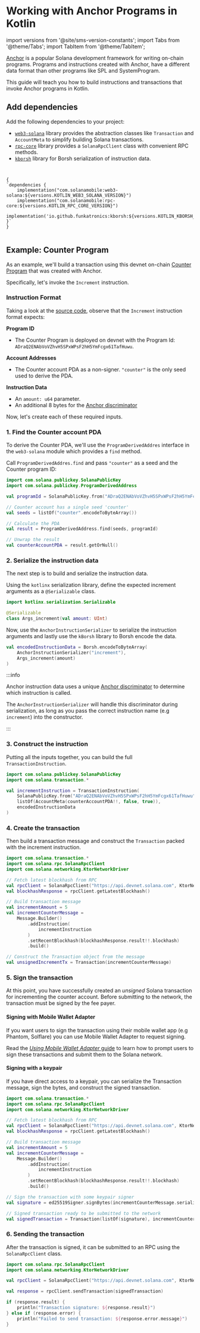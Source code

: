 # Working with Anchor Programs in Kotlin

import versions from '@site/sms-version-constants';
import Tabs from '@theme/Tabs';
import TabItem from '@theme/TabItem';

[Anchor](https://www.anchor-lang.com/) is a popular Solana development framework for writing on-chain programs. Programs and instructions created with Anchor, have a different data format than other programs like SPL and SystemProgram.

This guide will teach you how to build instructions and transactions that invoke Anchor programs in Kotlin.

## Add dependencies

Add the following dependencies to your project:

- [`web3-solana`](https://github.com/solana-mobile/web3-core) library provides the abstraction classes like `Transaction` and `AccountMeta` to simplify building Solana transactions.
- [`rpc-core`](https://github.com/solana-mobile/rpc-core) library provides a `SolanaRpcClient` class with convenient RPC methods.
- [`kborsh`](https://github.com/Funkatronics/kBorsh/tree/main) library for Borsh serialization of instruction data.

<Tabs>
<TabItem value="build.gradle.kts" label="build.gradle.kts">

<pre><code language="groovy">

{
`dependencies {
    implementation("com.solanamobile:web3-solana:${versions.KOTLIN_WEB3_SOLANA_VERSION}")
    implementation("com.solanamobile:rpc-core:${versions.KOTLIN_RPC_CORE_VERSION}")
    implementation('io.github.funkatronics:kborsh:${versions.KOTLIN_KBORSH_VERSION}')
}`
}

</code></pre>

</TabItem>
</Tabs>

## Example: Counter Program

As an example, we'll build a transaction using this devnet on-chain [Counter Program](https://github.com/solana-mobile/tutorial-apps/blob/main/AnchorCounterDapp/counter-program/programs/counter-program/src/lib.rs) that was created with Anchor.

Specifically, let's invoke the `Increment` instruction.

### Instruction Format

Taking a look at the [source code](https://github.com/solana-mobile/tutorial-apps/blob/main/AnchorCounterDapp/counter-program/programs/counter-program/src/lib.rs#L43), observe that the `Increment` instruction format expects:

**Program ID**

- The Counter Program is deployed on devnet with the Program Id: `ADraQ2ENAbVoVZhvH5SPxWPsF2hH5YmFcgx61TafHuwu`.

**Account Addresses**

- The Counter account PDA as a non-signer. `"counter"` is the only seed used to derive the PDA.

**Instruction Data**

- An `amount: u64` parameter.
- An additional 8 bytes for the [Anchor discriminator](https://book.anchor-lang.com/anchor_bts/discriminator.html)

Now, let's create each of these required inputs.

### 1. Find the Counter account PDA

To derive the Counter PDA, we'll use the `ProgramDerivedAddres` interface in the `web3-solana` module which provides a `find` method.

Call `ProgramDerivedAddres.find` and pass `"counter"` as a seed and the Counter program ID:

```kotlin
import com.solana.publickey.SolanaPublicKey
import com.solana.publickey.ProgramDerivedAddress

val programId = SolanaPublicKey.from("ADraQ2ENAbVoVZhvH5SPxWPsF2hH5YmFcgx61TafHuwu")

// Counter account has a single seed 'counter'
val seeds = listOf("counter".encodeToByteArray())

// Calculate the PDA
val result = ProgramDerivedAddress.find(seeds, programId)

// Unwrap the result
val counterAccountPDA = result.getOrNull()
```

### 2. Serialize the instruction data

The next step is to build and serialize the instruction data.

Using the `kotlinx` serialization library, define the expected increment arguments as a `@Serializable` class.

```kotlin
import kotlinx.serialization.Serializable

@Serializable
class Args_increment(val amount: UInt)
```

Now, use the `AnchorInstructionSerializer` to serialize the instruction arguments and lastly use the `kBorsh` library to Borsh encode the data.

```kotlin
val encodedInstructionData = Borsh.encodeToByteArray(
    AnchorInstructionSerializer("increment"),
    Args_increment(amount)
)
```

:::info

Anchor instruction data uses a unique [Anchor discriminator](https://book.anchor-lang.com/anchor_bts/discriminator.html) to determine which instruction is called.

The `AnchorInstructionSerializer` will handle this discriminator during serialization, as long as you pass the correct instruction name (e.g `increment`) into the constructor.

:::

### 3. Construct the instruction

Putting all the inputs together, you can build the full `TransactionInstruction`.

```kotlin
import com.solana.publickey.SolanaPublicKey
import com.solana.transaction.*

val incrementInstruction = TransactionInstruction(
    SolanaPublicKey.from("ADraQ2ENAbVoVZhvH5SPxWPsF2hH5YmFcgx61TafHuwu"),
    listOf(AccountMeta(counterAccountPDA!!, false, true)),
    encodedInstructionData
)
```

### 4. Create the transaction

Then build a transaction message and construct the `Transaction` packed with the increment instruction.

```kotlin
import com.solana.transaction.*
import com.solana.rpc.SolanaRpcClient
import com.solana.networking.KtorNetworkDriver

// Fetch latest blockhash from RPC
val rpcClient = SolanaRpcClient("https://api.devnet.solana.com", KtorNetworkDriver())
val blockhashResponse = rpcClient.getLatestBlockhash()

// Build transaction message
val incrementAmount = 5
val incrementCounterMessage =
    Message.Builder()
        .addInstruction(
            incrementInstruction
        )
        .setRecentBlockhash(blockhashResponse.result!!.blockhash)
        .build()

// Construct the Transaction object from the message
val unsignedIncrementTx = Transaction(incrementCounterMessage)
```

### 5. Sign the transaction

At this point, you have successfully created an _unsigned_ Solana transaction for incrementing the counter account. Before submitting to the network, the transaction must be signed by the fee payer.

#### Signing with Mobile Wallet Adapter

If you want users to sign the transaction using their mobile wallet app (e.g Phantom, Solflare) you can use Mobile Wallet Adapter to request signing.

Read the [_Using Mobile Wallet Adapter_ guide](/android-native/using_mobile_wallet_adapter#signing-and-sending-transactions) to learn how to prompt users to sign these transactions and submit them to the Solana network.

#### Signing with a keypair

If you have direct access to a keypair, you can serialize the Transaction message, sign the bytes, and construct the signed transaction.

```kotlin
import com.solana.transaction.*
import com.solana.rpc.SolanaRpcClient
import com.solana.networking.KtorNetworkDriver

// Fetch latest blockhash from RPC
val rpcClient = SolanaRpcClient("https://api.devnet.solana.com", KtorNetworkDriver())
val blockhashResponse = rpcClient.getLatestBlockhash()

// Build transaction message
val incrementAmount = 5
val incrementCounterMessage =
    Message.Builder()
        .addInstruction(
            incrementInstruction
        )
        .setRecentBlockhash(blockhashResponse.result!!.blockhash)
        .build()

// Sign the transaction with some keypair signer
val signature = ed25519Signer.signBytes(incrementCounterMessage.serialize())

// Signed transaction ready to be submitted to the network
val signedTransaction = Transaction(listOf(signature), incrementCounterMessage)

```

### 6. Sending the transaction

After the transaction is signed, it can be submitted to an RPC using the `SolanaRpcClient` class.

```kotlin
import com.solana.rpc.SolanaRpcClient
import com.solana.networking.KtorNetworkDriver

val rpcClient = SolanaRpcClient("https://api.devnet.solana.com", KtorNetworkDriver())

val response = rpcClient.sendTransaction(signedTransaction)

if (response.result) {
    println("Transaction signature: ${response.result}")
} else if (response.error) {
    println("Failed to send transaction: ${response.error.message}")
}
```
